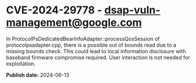 # CVE-2024-29778 - dsap-vuln-management@google.com

In ProtocolPsDedicatedBearInfoAdapter::processQosSession of protocolpsadapter.cpp, there is a possible out of bounds read due to a missing bounds check. This could lead to local information disclosure with baseband firmware compromise required. User interaction is not needed for exploitation.

**Publish date:** 2024-06-13
